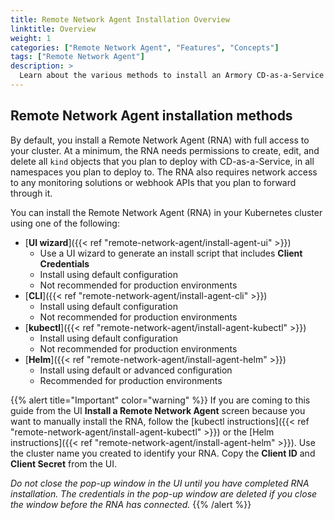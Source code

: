 ```yaml
---
title: Remote Network Agent Installation Overview
linktitle: Overview
weight: 1
categories: ["Remote Network Agent", "Features", "Concepts"]
tags: ["Remote Network Agent"]
description: >
  Learn about the various methods to install an Armory CD-as-a-Service Remote Network Agent in your Kubernetes cluster: kubectl, Helm, Armory CLI, or a UI wizard.
---
```


## Remote Network Agent installation methods

By default, you install a Remote Network Agent (RNA) with full access to your cluster. At a minimum, the RNA needs permissions to create, edit, and delete all `kind` objects that you plan to deploy with CD-as-a-Service, in all namespaces you plan to deploy to. The RNA also requires network access to any monitoring solutions or webhook APIs that you plan to forward through it.

You can install the Remote Network Agent (RNA) in your Kubernetes cluster using one of the following:

* [**UI wizard**]({{< ref "remote-network-agent/install-agent-ui" >}})
  * Use a UI wizard to generate an install script that includes **Client Credentials**
  * Install using default configuration
  * Not recommended for production environments
* [**CLI**]({{< ref "remote-network-agent/install-agent-cli" >}})
  * Install using default configuration
  * Not recommended for production environments
* [**kubectl**]({{< ref "remote-network-agent/install-agent-kubectl" >}})
  * Install using default configuration
  * Not recommended for production environments
* [**Helm**]({{< ref "remote-network-agent/install-agent-helm" >}})
  * Install using default or advanced configuration
  * Recommended for production environments

{{% alert title="Important" color="warning" %}}
If you are coming to this guide from the UI **Install a Remote Network Agent** screen because you want to manually install the RNA, follow the [kubectl instructions]({{< ref "remote-network-agent/install-agent-kubectl" >}}) or the [Helm instructions]({{< ref "remote-network-agent/install-agent-helm" >}}). Use the cluster name you created to identify your RNA. Copy the **Client ID** and **Client Secret** from the UI.

_Do not close the pop-up window in the UI until you have completed RNA installation. The credentials in the pop-up window are deleted if you close the window before the RNA has connected._
{{% /alert %}}
